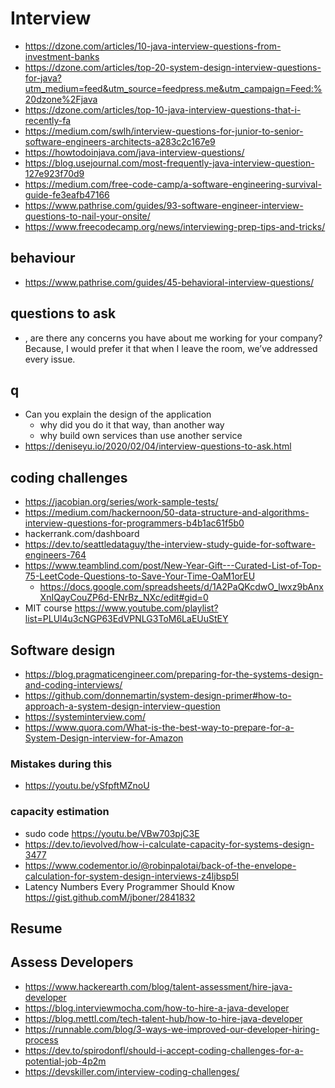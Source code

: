 # Interview

- https://dzone.com/articles/10-java-interview-questions-from-investment-banks
- https://dzone.com/articles/top-20-system-design-interview-questions-for-java?utm_medium=feed&utm_source=feedpress.me&utm_campaign=Feed:%20dzone%2Fjava
- https://dzone.com/articles/top-10-java-interview-questions-that-i-recently-fa
- https://medium.com/swlh/interview-questions-for-junior-to-senior-software-engineers-architects-a283c2c167e9
- https://howtodoinjava.com/java-interview-questions/
- https://blog.usejournal.com/most-frequently-java-interview-question-127e923f70d9
- https://medium.com/free-code-camp/a-software-engineering-survival-guide-fe3eafb47166
- https://www.pathrise.com/guides/93-software-engineer-interview-questions-to-nail-your-onsite/
- https://www.freecodecamp.org/news/interviewing-prep-tips-and-tricks/

## behaviour

- https://www.pathrise.com/guides/45-behavioral-interview-questions/

## questions to ask
- , are there any concerns you have about me working for your company? Because, I would prefer it that when I leave the room, we’ve addressed every issue.

## q

- Can you explain the design of the application
  - why did you do it that way, than another way
  - why build own services than use another service
- https://deniseyu.io/2020/02/04/interview-questions-to-ask.html

## coding challenges


- https://jacobian.org/series/work-sample-tests/
- https://medium.com/hackernoon/50-data-structure-and-algorithms-interview-questions-for-programmers-b4b1ac61f5b0
- hackerrank.com/dashboard
- https://dev.to/seattledataguy/the-interview-study-guide-for-software-engineers-764
- https://www.teamblind.com/post/New-Year-Gift---Curated-List-of-Top-75-LeetCode-Questions-to-Save-Your-Time-OaM1orEU
  - https://docs.google.com/spreadsheets/d/1A2PaQKcdwO_lwxz9bAnxXnIQayCouZP6d-ENrBz_NXc/edit#gid=0
- MIT course https://www.youtube.com/playlist?list=PLUl4u3cNGP63EdVPNLG3ToM6LaEUuStEY

## Software design

- https://blog.pragmaticengineer.com/preparing-for-the-systems-design-and-coding-interviews/
-  https://github.com/donnemartin/system-design-primer#how-to-approach-a-system-design-interview-question
- https://systeminterview.com/
- https://www.quora.com/What-is-the-best-way-to-prepare-for-a-System-Design-interview-for-Amazon

### Mistakes during this

- https://youtu.be/ySfpftMZnoU

### capacity estimation

- sudo code https://youtu.be/VBw703pjC3E
- https://dev.to/ievolved/how-i-calculate-capacity-for-systems-design-3477
- https://www.codementor.io/@robinpalotai/back-of-the-envelope-calculation-for-system-design-interviews-z4ljbsp5l
-  Latency Numbers Every Programmer Should Know https://gist.github.comM/jboner/2841832
## Resume

## Assess Developers

- https://www.hackerearth.com/blog/talent-assessment/hire-java-developer
- https://blog.interviewmocha.com/how-to-hire-a-java-developer
- https://blog.mettl.com/tech-talent-hub/how-to-hire-java-developer
- https://runnable.com/blog/3-ways-we-improved-our-developer-hiring-process
- https://dev.to/spirodonfl/should-i-accept-coding-challenges-for-a-potential-job-4p2m
- https://devskiller.com/interview-coding-challenges/
